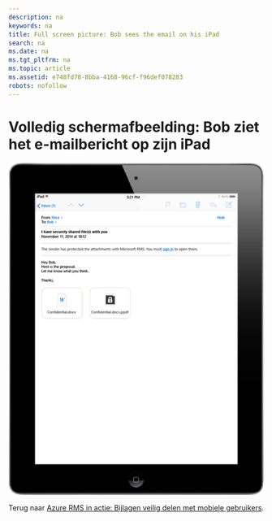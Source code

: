 ```yaml
---
description: na
keywords: na
title: Full screen picture: Bob sees the email on his iPad
search: na
ms.date: na
ms.tgt_pltfrm: na
ms.topic: article
ms.assetid: e748fd78-8bba-4168-96cf-f96def078283
robots: nofollow
---
```

# Volledig schermafbeelding: Bob ziet het e-mailbericht op zijn iPad
![](../Image/AzRMS_StoryboardEmaill2.PNG)

Terug naar [Azure RMS in actie: Bijlagen veilig delen met mobiele gebruikers](http://technet.microsoft.com/library/jj585026.aspx).

